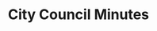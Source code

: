 ---
schema: default
title: City Council Minutes
organization: Knoxville City Council
notes: Agenda and Minutes
resources:
  - name: List of Meetings and Minutes
    url: 'http://knoxvillecitytn.iqm2.com/Citizens/Default.aspx'
    format: html
    spatial: false
  - name: Minutes Aug 29, 2017
    url: 'http://knoxvillecitytn.iqm2.com/Citizens/FileOpen.aspx?Type=15&ID=1194&Inline=True'
    format: pdf
    spatial: false
license: 'http://www.opendefinition.org/licenses/odc-by'
category:
  - Uncategorized
maintainer: Will Johnson
maintainer_email: wjohnson@knoxvilletn.gov
---